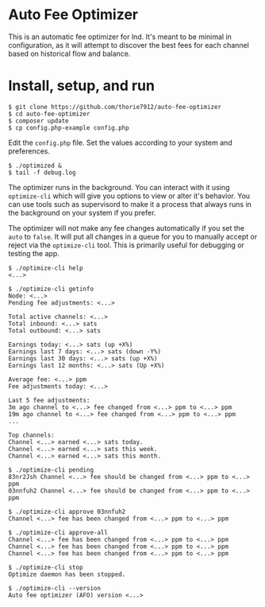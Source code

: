 # Auto Fee Optimizer

This is an automatic fee optimizer for lnd. It's meant to be minimal in configuration, as it will attempt to discover the best fees for each channel based on historical flow and balance.

# Install, setup, and run

```
$ git clone https://github.com/thorie7912/auto-fee-optimizer
$ cd auto-fee-optimizer
$ composer update
$ cp config.php-example config.php
```

Edit the `config.php` file. Set the values according to your system and preferences.

```
$ ./optimized &
$ tail -f debug.log
```

The optimizer runs in the background. You can interact with it using `optimize-cli` which will give you options to view or alter it's behavior. You can use tools such as supervisord to make it a process that always runs in the background on your system if you prefer.

The optimizer will not make any fee changes automatically if you set the `auto` to `false`. It will put all changes in a queue for you to manually accept or reject via the `optimize-cli` tool. This is primarily useful for debugging or testing the app.

```
$ ./optimize-cli help
<...>
```

```
$ ./optimize-cli getinfo
Node: <...>
Pending fee adjustments: <...>

Total active channels: <...>
Total inbound: <...> sats
Total outbound: <...> sats

Earnings today: <...> sats (up +X%) 
Earnings last 7 days: <...> sats (down -Y%) 
Earnings last 30 days: <...> sats (up +X%)
Earnings last 12 months: <...> sats (Up +X%)

Average fee: <...> ppm
Fee adjustments today: <...>

Last 5 fee adjustments:
3m ago channel to <...> fee changed from <...> ppm to <...> ppm
19m ago channel to <...> fee changed from <...> ppm to <...> ppm
...

Top channels:
Channel <...> earned <...> sats today.
Channel <...> earned <...> sats this week.
Channel <...> earned <...> sats this month.
```

```
$ ./optimize-cli pending
83nr2Jsh Channel <...> fee should be changed from <...> ppm to <...> ppm
03nnfuh2 Channel <...> fee should be changed from <...> ppm to <...> ppm
```

```
$ ./optimize-cli approve 03nnfuh2
Channel <...> fee has been changed from <...> ppm to <...> ppm
```

```
$ ./optimize-cli approve-all
Channel <...> fee has been changed from <...> ppm to <...> ppm
Channel <...> fee has been changed from <...> ppm to <...> ppm
Channel <...> fee has been changed from <...> ppm to <...> ppm
```

```
$ ./optimize-cli stop
Optimize daemon has been stopped.
```

```
$ ./optimize-cli --version
Auto fee optimizer (AFO) version <...>
```

